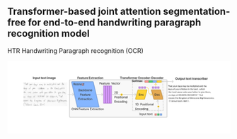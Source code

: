 
## Transformer-based joint attention segmentation-free for end-to-end handwriting paragraph recognition model
HTR Handwriting Paragraph recognition (OCR) 

<img src="Figures/Model.png" width="800"/>
